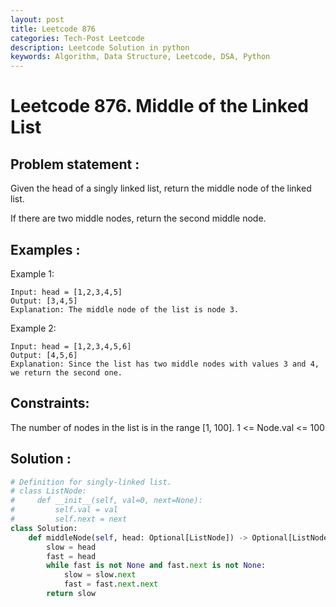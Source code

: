 ```yaml
---
layout: post
title: Leetcode 876
categories: Tech-Post Leetcode
description: Leetcode Solution in python
keywords: Algorithm, Data Structure, Leetcode, DSA, Python
---
```


# Leetcode 876. Middle of the Linked List
## Problem statement : 

Given the head of a singly linked list, return the middle node of the linked list.

If there are two middle nodes, return the second middle node.


## Examples : 

Example 1:
```
Input: head = [1,2,3,4,5]
Output: [3,4,5]
Explanation: The middle node of the list is node 3.

```

Example 2:
```
Input: head = [1,2,3,4,5,6]
Output: [4,5,6]
Explanation: Since the list has two middle nodes with values 3 and 4, we return the second one.

```
 

## Constraints:

The number of nodes in the list is in the range [1, 100].
1 <= Node.val <= 100


## Solution : 

```python
# Definition for singly-linked list.
# class ListNode:
#     def __init__(self, val=0, next=None):
#         self.val = val
#         self.next = next
class Solution:
    def middleNode(self, head: Optional[ListNode]) -> Optional[ListNode]:
        slow = head
        fast = head 
        while fast is not None and fast.next is not None:
            slow = slow.next
            fast = fast.next.next
        return slow
        
```
        
